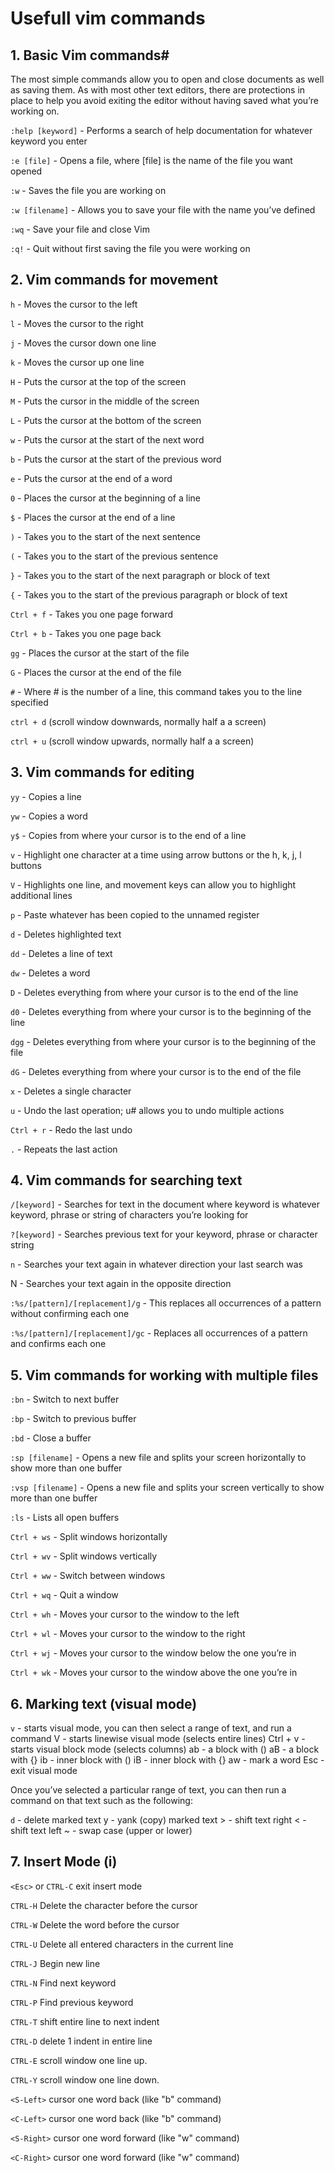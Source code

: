 # Usefull vim commands


## 1. Basic Vim commands#
The most simple commands allow you to open and close documents as well as saving them. As with most other text editors, there are protections in place to help you avoid exiting the editor without having saved what you’re working on.

`:help [keyword]` - Performs a search of help documentation for whatever keyword you enter

`:e [file]` - Opens a file, where [file] is the name of the file you want opened

`:w` - Saves the file you are working on

`:w [filename]` - Allows you to save your file with the name you’ve defined

`:wq` - Save your file and close Vim

`:q!` - Quit without first saving the file you were working on

## 2. Vim commands for movement

`h` - Moves the cursor to the left

`l` - Moves the cursor to the right

`j` - Moves the cursor down one line

`k` - Moves the cursor up one line

`H` - Puts the cursor at the top of the screen

`M` - Puts the cursor in the middle of the screen

`L` - Puts the cursor at the bottom of the screen

`w` - Puts the cursor at the start of the next word

`b` - Puts the cursor at the start of the previous word

`e` - Puts the cursor at the end of a word

`0` - Places the cursor at the beginning of a line

`$` - Places the cursor at the end of a line

`)` - Takes you to the start of the next sentence

`(` - Takes you to the start of the previous sentence

`}` - Takes you to the start of the next paragraph or block of text

`{` - Takes you to the start of the previous paragraph or block of text

`Ctrl + f` - Takes you one page forward

`Ctrl + b` - Takes you one page back

`gg` - Places the cursor at the start of the file

`G` - Places the cursor at the end of the file

`#` - Where # is the number of a line, this command takes you to the line specified

`ctrl + d` (scroll window downwards, normally half a a screen)

`ctrl + u` (scroll window upwards, normally half a a screen)

## 3. Vim commands for editing

`yy` - Copies a line

`yw` - Copies a word

`y$` - Copies from where your cursor is to the end of a line

`v` - Highlight one character at a time using arrow buttons or the h, k, j, l buttons

`V` - Highlights one line, and movement keys can allow you to highlight additional lines

`p` - Paste whatever has been copied to the unnamed register

`d` - Deletes highlighted text

`dd` - Deletes a line of text

`dw` - Deletes a word

`D` - Deletes everything from where your cursor is to the end of the line

`d0` - Deletes everything from where your cursor is to the beginning of the line

`dgg` - Deletes everything from where your cursor is to the beginning of the file

`dG` - Deletes everything from where your cursor is to the end of the file

`x` - Deletes a single character

`u` - Undo the last operation; u# allows you to undo multiple actions

`Ctrl + r` - Redo the last undo

`.` - Repeats the last action

## 4. Vim commands for searching text

`/[keyword]` - Searches for text in the document where keyword is whatever keyword, phrase or string of characters you’re looking for

`?[keyword]` - Searches previous text for your keyword, phrase or character string

`n` - Searches your text again in whatever direction your last search was

N - Searches your text again in the opposite direction

`:%s/[pattern]/[replacement]/g` - This replaces all occurrences of a pattern without confirming each one

`:%s/[pattern]/[replacement]/gc` - Replaces all occurrences of a pattern and confirms each one

## 5. Vim commands for working with multiple files

`:bn` - Switch to next buffer

`:bp` - Switch to previous buffer

`:bd` - Close a buffer

`:sp [filename]` - Opens a new file and splits your screen horizontally to show more than one buffer

`:vsp [filename]` - Opens a new file and splits your screen vertically to show more than one buffer

`:ls` - Lists all open buffers

`Ctrl + ws` - Split windows horizontally

`Ctrl + wv` - Split windows vertically

`Ctrl + ww` - Switch between windows

`Ctrl + wq` - Quit a window

`Ctrl + wh` - Moves your cursor to the window to the left

`Ctrl + wl` - Moves your cursor to the window to the right

`Ctrl + wj` - Moves your cursor to the window below the one you’re in

`Ctrl + wk` - Moves your cursor to the window above the one you’re in

## 6. Marking text (visual mode)

`v` - starts visual mode, you can then select a range of text, and run a command V - starts linewise visual mode (selects entire lines) Ctrl + v - starts visual block mode (selects columns) ab - a block with () aB - a block with {} ib - inner block with () iB - inner block with {} aw - mark a word Esc - exit visual mode

Once you’ve selected a particular range of text, you can then run a command on that text such as the following:

`d` - delete marked text y - yank (copy) marked text > - shift text right < - shift text left ~ - swap case (upper or lower)

## 7. Insert Mode (i)

`<Esc>` or `CTRL-C` exit insert mode

`CTRL-H` Delete the character before the cursor

`CTRL-W` Delete the word before the cursor

`CTRL-U` Delete all entered characters in the current line

`CTRL-J` Begin new line

`CTRL-N` Find next keyword

`CTRL-P` Find previous keyword

`CTRL-T` shift entire line to next indent

`CTRL-D` delete 1 indent in entire line

`CTRL-E` scroll window one line up.

`CTRL-Y` scroll window one line down.

`<S-Left>`	cursor one word back (like "b" command)	 

`<C-Left>`	cursor one word back (like "b" command)	

`<S-Right>`	cursor one word forward (like "w" command)

`<C-Right>`	cursor one word forward (like "w" command)


